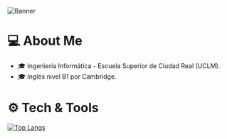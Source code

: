 ![Banner](https://user-images.githubusercontent.com/37211333/99529592-5b684b80-29a0-11eb-9aea-4e5bf77f261e.jpg)


💻 About Me
======
- 🎓 Ingeniería Informática - Escuela Superior de Ciudad Real (UCLM).
- 🎓 Inglés nivel B1 por Cambridge.

⚙️ Tech & Tools
======
[![Top Langs](https://github-readme-stats.vercel.app/api/top-langs/?username=IsabelDM&layout=compact)](https://github.com/anuraghazra/github-readme-stats)
<!--
**IsabelDM/IsabelDM** is a ✨ _special_ ✨ repository because its `README.md` (this file) appears on your GitHub profile.

Here are some ideas to get you started:

- 🔭 I’m currently working on ...
- 🌱 I’m currently learning ...
- 👯 I’m looking to collaborate on ...
- 🤔 I’m looking for help with ...
- 💬 Ask me about ...
- 📫 How to reach me: ...
- 😄 Pronouns: ...
- ⚡ Fun fact: ...
-[![Anurag's github stats](https://github-readme-stats.vercel.app/api?username=IsabelDM)](https://github.com/anuraghazra/github-readme-stats)
-->
